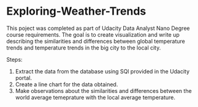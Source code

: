 # Exploring-Weather-Trends


This poject was completed as part of Udacity Data Analyst Nano Degree course requirements. 
The goal is to create visualization and write up describing the similarities and differences between global temperature trends and temperature trends in the big city to the local city.

Steps:
1. Extract the data from the database using SQl provided in the Udacity portal.
2. Create a line chart for the data obtained.
3. Make observations about the similarities and differences between the world average temeprature with the local average temperature.
